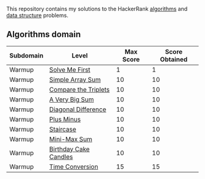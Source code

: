 This repository contains my solutions to the HackerRank [algorithms]() and [data structure]() problems.

## Algorithms domain

| Subdomain | Level                                                                | Max Score | Score Obtained |
| --------- | -------------------------------------------------------------------- | --------- | -------------- |
| Warmup    | [Solve Me First](/algorithms/warmup/solve_me_first.py)               | 1         | 1              |
| Warmup    | [Simple Array Sum](/algorithms/warmup/simple_array_sum.py)           | 10        | 10             |
| Warmup    | [Compare the Triplets](/algorithms/warmup/compare_the_triplets.py)   | 10        | 10             |
| Warmup    | [A Very Big Sum](/algorithms/warmup/a_very_big_sum.py)               | 10        | 10             |
| Warmup    | [Diagonal Difference](/algorithms/warmup/diagonal_difference.py)     | 10        | 10             |
| Warmup    | [Plus Minus](/algorithms/warmup/plus_minus.py)                       | 10        | 10             |
| Warmup    | [Staircase](/algorithms/warmup/staircase.py)                         | 10        | 10             |
| Warmup    | [Mini-Max Sum](/algorithms/warmup/mini_max_sum.py)                   | 10        | 10             |
| Warmup    | [Birthday Cake Candles](/algorithms/warmup/birthday_cake_candles.py) | 10        | 10             |
| Warmup    | [Time Conversion](/algorithms/warmup/time_conversion.py)             | 15        | 15             |

